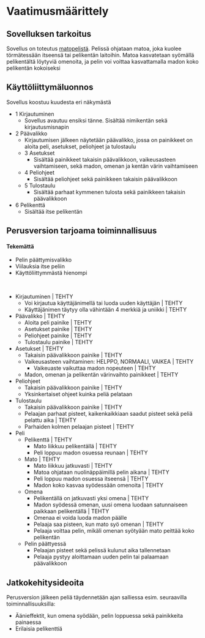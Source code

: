 # Vaatimusmäärittely

## Sovelluksen tarkoitus
Sovellus on toteutus [matopelistä](https://fi.wikipedia.org/wiki/Matopeli).
Pelissä ohjataan matoa, joka kuolee törmätessään itseensä tai pelikentän laitoihin.
Matoa kasvatetaan syömällä pelikentältä löytyviä omenoita,
ja pelin voi voittaa kasvattamalla madon koko pelikentän kokoiseksi

## Käyttöliittymäluonnos
Sovellus koostuu kuudesta eri näkymästä
* 1 Kirjautuminen
  * Sovellus avautuu ensiksi tänne. Sisältää nimikentän sekä kirjautusmisnapin
* 2 Päävalikko
  * Kirjautumisen jälkeen näytetään päävalikko, jossa on painikkeet on aloita peli, asetukset, peliohjeet ja tulostaulu
  * 3 Asetukset
    * Sisältää painikkeet takaisin päävalikkoon, vaikeusasteen vaihtamiseen, sekä madon, omenan ja kentän värin vaihtamiseen
  * 4 Peliohjeet
    * Sisältää peliohjeet sekä painikkeen takaisin päävalikkoon
  * 5 Tulostaulu
    * Sisältää parhaat kymmenen tulosta sekä painikkeen takaisin päävalikkoon
* 6 Pelikenttä
  * Sisältää itse pelikentän

## Perusversion tarjoama toiminnallisuus

#### Tekemättä
* Pelin päättymisvalikko
* Viilauksia itse peliin
* Käyttöliittymmästä hienompi

<br>
  
* Kirjautuminen | TEHTY
  * Voi kirjautua käyttäjänimellä tai luoda uuden käyttäjän | TEHTY
  * Käyttäjänimen täytyy olla vähintään 4 merkkiä ja uniikki | TEHTY
* Päävalikko | TEHTY
  * Aloita peli painike | TEHTY
  * Asetukset painike | TEHTY
  * Peliohjeet painike | TEHTY
  * Tulostaulu painike | TEHTY
* Asetukset | TEHTY
  * Takaisin päävalikkoon painike | TEHTY
  * Vaikeusasteen vaihtaminen: HELPPO, NORMAALI, VAIKEA | TEHTY
    * Vaikeuaste vaikuttaa madon nopeuteen | TEHTY
  * Madon, omenan ja pelikentän värinvaihto painikkeet | TEHTY
* Peliohjeet
  * Takaisin päävalikkoon painike | TEHTY
  * Yksinkertaiset ohjeet kuinka peliä pelataan
* Tulostaulu
  * Takaisin päävalikkoon painike | TEHTY
  * Pelaajan parhaat pisteet, kaikenkaikkiaan saadut pisteet sekä peliä pelattu aika | TEHTY
  * Parhaiden kolmen pelaajan pisteet | TEHTY
* Peli
  * Pelikenttä | TEHTY
    * Mato liikkuu pelikentällä | TEHTY
    * Peli loppuu madon osuessa reunaan | TEHTY
  * Mato | TEHTY
    * Mato liikkuu jatkuvasti | TEHTY
    * Matoa ohjataan nuolinäppäimillä pelin aikana | TEHTY
    * Peli loppuu madon osuessa itseensä | TEHTY
    * Madon koko kasvaa syödessään omenoita | TEHTY
  * Omena
    * Pelikentällä on jatkuvasti yksi omena | TEHTY
    * Madon syödessä omenan, uusi omena luodaan satunnaiseen paikkaan pelikentällä | TEHTY
    * Omenaa ei voida luoda madon päälle
    * Pelaaja saa pisteen, kun mato syö omenan | TEHTY
    * Pelaaja voittaa pelin, mikäli omenan syötyään mato peittää koko pelikentän
  * Pelin päättyessä
    * Pelaajan pisteet sekä pelissä kulunut aika tallennetaan
    * Pelaaja pystyy aloittamaan uuden pelin tai palaamaan päävalikkoon

## Jatkokehitysideoita
Perusversion jälkeen peliä täydennetään ajan salliessa esim. seuraavilla toiminnallisuuksilla:
* Äänieffektit, kun omena syödään, pelin loppuessa sekä painikkeita painaessa
* Erilaisia pelikenttiä